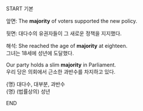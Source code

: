 START
기본

앞면:
The **majority** of voters supported the new policy.

뒷면:
대다수의 유권자들이 그 새로운 정책을 지지했다.

해석:
She reached the age of **majority** at eighteen.  
그녀는 18세에 성년에 도달했다.

Our party holds a slim **majority** in Parliament.  
우리 당은 의회에서 근소한 과반수를 차지하고 있다.

{명} 대다수, 대부분, 과반수  
{명} (법률상의) 성년  
<!--ID: 1747737583442-->
END